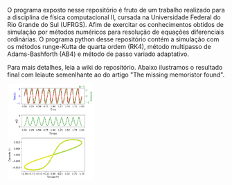 O programa exposto nesse repositório é fruto de um trabalho realizado para a disciplina de física computacional II, cursada na Universidade Federal do Rio Grande do Sul (UFRGS). Afim de exercitar os conhecimentos obtidos de simulação por métodos numéricos para resolução de equações diferenciais ordinárias.
O programa python desse repositório contém a simulação com os métodos runge-Kutta de quarta ordem (RK4), método multipasso de Adams-Bashforth (AB4) e método de passo variado adaptativo.

Para mais detalhes, leia a wiki do repositório. Abaixo ilustramos o resultado final com leiaute semenlhante ao do artigo "The missing memoristor found".

<img src="imagens/resultado_rk4.png" alt="Texto alternativo" width="200" align="center">
